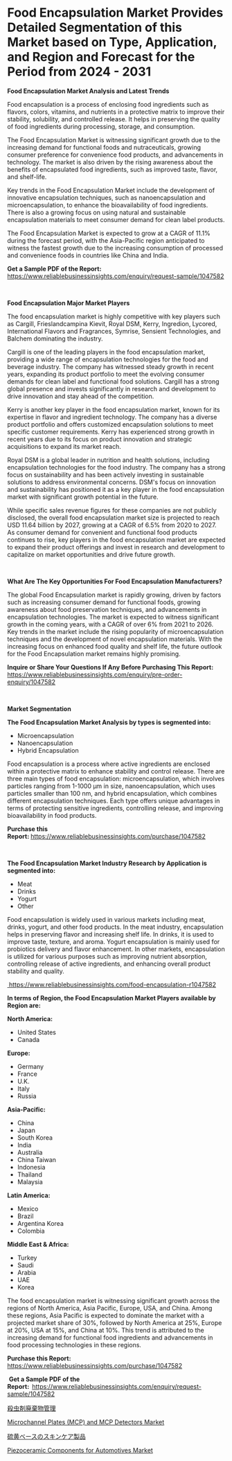 <p><h1>Food Encapsulation Market Provides Detailed Segmentation of this Market based on Type, Application, and Region and Forecast for the Period from 2024 - 2031</h1></p><p><strong>Food Encapsulation Market Analysis and Latest Trends</strong></p>
<p><p>Food encapsulation is a process of enclosing food ingredients such as flavors, colors, vitamins, and nutrients in a protective matrix to improve their stability, solubility, and controlled release. It helps in preserving the quality of food ingredients during processing, storage, and consumption.</p><p>The Food Encapsulation Market is witnessing significant growth due to the increasing demand for functional foods and nutraceuticals, growing consumer preference for convenience food products, and advancements in technology. The market is also driven by the rising awareness about the benefits of encapsulated food ingredients, such as improved taste, flavor, and shelf-life.</p><p>Key trends in the Food Encapsulation Market include the development of innovative encapsulation techniques, such as nanoencapsulation and microencapsulation, to enhance the bioavailability of food ingredients. There is also a growing focus on using natural and sustainable encapsulation materials to meet consumer demand for clean label products.</p><p>The Food Encapsulation Market is expected to grow at a CAGR of 11.1% during the forecast period, with the Asia-Pacific region anticipated to witness the fastest growth due to the increasing consumption of processed and convenience foods in countries like China and India.</p></p>
<p><strong>Get a Sample PDF of the Report:&nbsp;</strong> <a href="https://www.reliablebusinessinsights.com/enquiry/request-sample/1047582">https://www.reliablebusinessinsights.com/enquiry/request-sample/1047582</a></p>
<p>&nbsp;</p>
<p><strong>Food Encapsulation Major Market Players</strong></p>
<p><p>The food encapsulation market is highly competitive with key players such as Cargill, Frieslandcampina Kievit, Royal DSM, Kerry, Ingredion, Lycored, International Flavors and Fragrances, Symrise, Sensient Technologies, and Balchem dominating the industry. </p><p>Cargill is one of the leading players in the food encapsulation market, providing a wide range of encapsulation technologies for the food and beverage industry. The company has witnessed steady growth in recent years, expanding its product portfolio to meet the evolving consumer demands for clean label and functional food solutions. Cargill has a strong global presence and invests significantly in research and development to drive innovation and stay ahead of the competition.</p><p>Kerry is another key player in the food encapsulation market, known for its expertise in flavor and ingredient technology. The company has a diverse product portfolio and offers customized encapsulation solutions to meet specific customer requirements. Kerry has experienced strong growth in recent years due to its focus on product innovation and strategic acquisitions to expand its market reach.</p><p>Royal DSM is a global leader in nutrition and health solutions, including encapsulation technologies for the food industry. The company has a strong focus on sustainability and has been actively investing in sustainable solutions to address environmental concerns. DSM's focus on innovation and sustainability has positioned it as a key player in the food encapsulation market with significant growth potential in the future.</p><p>While specific sales revenue figures for these companies are not publicly disclosed, the overall food encapsulation market size is projected to reach USD 11.64 billion by 2027, growing at a CAGR of 6.5% from 2020 to 2027. As consumer demand for convenient and functional food products continues to rise, key players in the food encapsulation market are expected to expand their product offerings and invest in research and development to capitalize on market opportunities and drive future growth.</p></p>
<p>&nbsp;</p>
<p><strong>What Are The Key Opportunities For Food Encapsulation Manufacturers?</strong></p>
<p><p>The global Food Encapsulation market is rapidly growing, driven by factors such as increasing consumer demand for functional foods, growing awareness about food preservation techniques, and advancements in encapsulation technologies. The market is expected to witness significant growth in the coming years, with a CAGR of over 6% from 2021 to 2026. Key trends in the market include the rising popularity of microencapsulation techniques and the development of novel encapsulation materials. With the increasing focus on enhanced food quality and shelf life, the future outlook for the Food Encapsulation market remains highly promising.</p></p>
<p><strong>Inquire or Share Your Questions If Any Before Purchasing This Report:</strong> <a href="https://www.reliablebusinessinsights.com/enquiry/pre-order-enquiry/1047582">https://www.reliablebusinessinsights.com/enquiry/pre-order-enquiry/1047582</a></p>
<p>&nbsp;</p>
<p><strong>Market Segmentation</strong></p>
<p><strong>The Food Encapsulation Market Analysis by types is segmented into:</strong></p>
<p><ul><li>Microencapsulation</li><li>Nanoencapsulation</li><li>Hybrid Encapsulation</li></ul></p>
<p><p>Food encapsulation is a process where active ingredients are enclosed within a protective matrix to enhance stability and control release. There are three main types of food encapsulation: microencapsulation, which involves particles ranging from 1-1000 µm in size, nanoencapsulation, which uses particles smaller than 100 nm, and hybrid encapsulation, which combines different encapsulation techniques. Each type offers unique advantages in terms of protecting sensitive ingredients, controlling release, and improving bioavailability in food products.</p></p>
<p><strong>Purchase this Report:&nbsp;</strong><a href="https://www.reliablebusinessinsights.com/purchase/1047582">https://www.reliablebusinessinsights.com/purchase/1047582</a></p>
<p>&nbsp;</p>
<p><strong>The Food Encapsulation Market Industry Research by Application is segmented into:</strong></p>
<p><ul><li>Meat</li><li>Drinks</li><li>Yogurt</li><li>Other</li></ul></p>
<p><p>Food encapsulation is widely used in various markets including meat, drinks, yogurt, and other food products. In the meat industry, encapsulation helps in preserving flavor and increasing shelf life. In drinks, it is used to improve taste, texture, and aroma. Yogurt encapsulation is mainly used for probiotics delivery and flavor enhancement. In other markets, encapsulation is utilized for various purposes such as improving nutrient absorption, controlling release of active ingredients, and enhancing overall product stability and quality.</p></p>
<p><a href="https://www.reliablebusinessinsights.com/food-encapsulation-r1047582">&nbsp;https://www.reliablebusinessinsights.com/food-encapsulation-r1047582</a></p>
<p><strong>In terms of Region, the Food Encapsulation Market Players available by Region are:</strong></p>
<p>
    <p> <strong> North America: </strong>
        <ul>
            <li>United States</li>
            <li>Canada</li>
        </ul>
        </p> 
    <p> <strong> Europe: </strong>
        <ul>
            <li>Germany</li>
            <li>France</li>
            <li>U.K.</li>
            <li>Italy</li>
            <li>Russia</li>
        </ul>
        </p> 
    <p> <strong> Asia-Pacific: </strong>
        <ul>
            <li>China</li>
            <li>Japan</li>
            <li>South Korea</li>
            <li>India</li>
            <li>Australia</li>
            <li>China Taiwan</li>
            <li>Indonesia</li>
            <li>Thailand</li>
            <li>Malaysia</li>
        </ul>
        </p> 
    <p> <strong> Latin America: </strong>
        <ul>
            <li>Mexico</li>
            <li>Brazil</li>
            <li>Argentina Korea</li>
            <li>Colombia</li>
        </ul>
        </p> 
    <p> <strong> Middle East & Africa: </strong>
        <ul>
            <li>Turkey</li>
            <li>Saudi</li>
            <li>Arabia</li>
            <li>UAE</li>
            <li>Korea</li>
        </ul>
    </p>
    </p>
<p><p>The food encapsulation market is witnessing significant growth across the regions of North America, Asia Pacific, Europe, USA, and China. Among these regions, Asia Pacific is expected to dominate the market with a projected market share of 30%, followed by North America at 25%, Europe at 20%, USA at 15%, and China at 10%. This trend is attributed to the increasing demand for functional food ingredients and advancements in food processing technologies in these regions.</p></p>
<p><strong>Purchase this Report: </strong><a href="https://www.reliablebusinessinsights.com/purchase/1047582">https://www.reliablebusinessinsights.com/purchase/1047582</a></p>
<p>&nbsp;<strong>Get a Sample PDF of the Report:&nbsp;&nbsp;</strong><a href="https://www.reliablebusinessinsights.com/enquiry/request-sample/1047582">https://www.reliablebusinessinsights.com/enquiry/request-sample/1047582</a></p>
<p><strong></strong></p>
<p><p><a href="https://github.com/AdellaPrice2023/Market-Research-Report-List-1/blob/main/9646813150973.md">殺虫剤廃棄物管理</a></p><p><a href="https://github.com/gikababa4/Market-Research-Report-List-1/blob/main/microchannel-plates-mcp-and-mcp-detectors-market.md">Microchannel Plates (MCP) and MCP Detectors Market</a></p><p><a href="https://github.com/AbigaleHuel/Market-Research-Report-List-1/blob/main/1082689150974.md">硫黄ベースのスキンケア製品</a></p><p><a href="https://github.com/mabutironaldo/Market-Research-Report-List-5/blob/main/piezoceramic-components-for-automotives-market.md">Piezoceramic Components for Automotives Market</a></p></p>